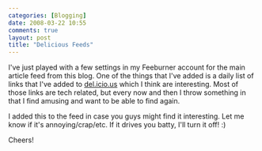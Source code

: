 ```yaml
---
categories: [Blogging]
date: 2008-03-22 10:55
comments: true
layout: post
title: "Delicious Feeds"
---
```

I've just played with a few settings in my Feeburner account for the main article feed from this blog. One of the things that I've added is a daily list of links that I've added to <a href="http://del.icio.us/" title="del.icio.us">del.icio.us</a> which I think are interesting. Most of those links are tech related, but every now and then I throw something in that I find amusing and want to be able to find again.

I added this to the feed in case you guys might find it interesting. Let me know if it's annoying/crap/etc. If it drives you batty, I'll turn it off! :)

Cheers!

